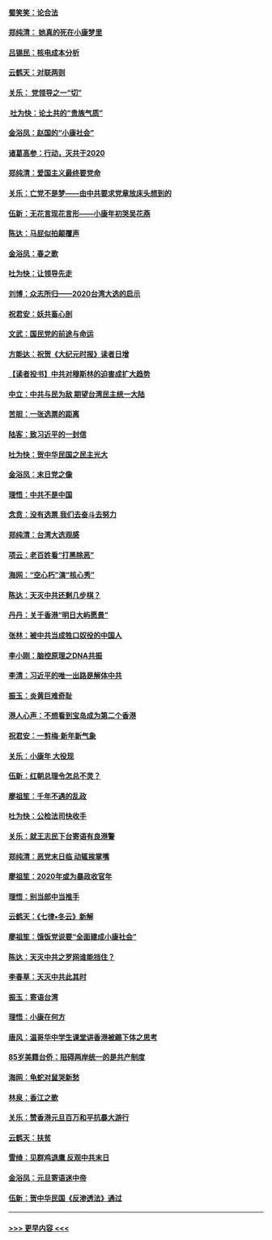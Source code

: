 #### [蜀笑笑：论合法](../pages/nsc993/n11808064.md?t=01210444) 
#### [郑纯清： 她真的死在小康梦里](../pages/nsc993/n11806623.md?t=01210444) 
#### [吕锡民：核电成本分析](../pages/nsc993/n11806284.md?t=01210444) 
#### [云鹤天：对联两则](../pages/nsc993/n11805957.md?t=01210444) 
#### [关乐： 党领导之一“切”](../pages/nsc993/n11804505.md?t=01210444) 
#### [ 吐为快：论土共的“贵族气质”](../pages/nsc993/n11804490.md?t=01210444) 
#### [金浴凤：赵国的“小康社会”](../pages/nsc993/n11804452.md?t=01210444) 
#### [诸葛高参：行动，灭共于2020](../pages/nsc993/n11804120.md?t=01210444) 
#### [郑纯清：爱国主义最终要党命](../pages/nsc993/n11802197.md?t=01210444) 
#### [关乐：亡党不是梦——由中共要求党章放床头想到的](../pages/nsc993/n11802156.md?t=01210444) 
#### [伍新：无花言现花言形——小康年初哭吴花燕](../pages/nsc993/n11800044.md?t=01210444) 
#### [陈达：马屁似拍颠覆声](../pages/nsc993/n11800010.md?t=01210444) 
#### [金浴凤：春之歌](../pages/nsc993/n11797687.md?t=01210444) 
#### [吐为快：让领导先走](../pages/nsc993/n11797512.md?t=01210444) 
#### [刘博：众志所归——2020台湾大选的启示](../pages/nsc993/n11796878.md?t=01210444) 
#### [祝君安：妖共畜心剖](../pages/nsc993/n11794273.md?t=01210444) 
#### [文武：国民党的前途与命运](../pages/nsc993/n11794198.md?t=01210444) 
#### [方能达：祝贺《大纪元时报》读者日增](../pages/nsc993/n11793807.md?t=01210444) 
#### [【读者投书】中共对穆斯林的迫害成扩大趋势](../pages/nsc993/n11791371.md?t=01210444) 
#### [中立：中共与民为敌 期望台湾民主统一大陆](../pages/nsc993/n11790392.md?t=01210444) 
#### [苦胆：一张选票的距离](../pages/nsc993/n11788914.md?t=01210444) 
#### [陆客：致习近平的一封信](../pages/nsc993/n11788867.md?t=01210444) 
#### [吐为快：贺中华民国之民主光大](../pages/nsc993/n11788618.md?t=01210444) 
#### [金浴凤：末日党之像](../pages/nsc993/n11787475.md?t=01210444) 
#### [理悟：中共不是中国](../pages/nsc993/n11787463.md?t=01210444) 
#### [念贲：没有选票  我们去奋斗去努力](../pages/nsc993/n11787398.md?t=01210444) 
#### [郑纯清：台湾大选观感](../pages/nsc993/n11786210.md?t=01210444) 
#### [项云：老百姓看“打黑除恶”](../pages/nsc993/n11785398.md?t=01210444) 
#### [海网：“空心朽”演“核心秀”](../pages/nsc993/n11783874.md?t=01210444) 
#### [陈达：天灭中共还剩几步棋？](../pages/nsc993/n11783719.md?t=01210444) 
#### [丹丹：关于香港“明日大屿愿景”](../pages/nsc993/n11783273.md?t=01210444) 
#### [张林：被中共当成牲口奴役的中国人](../pages/nsc993/n11782397.md?t=01210444) 
#### [李小刚：脑控原理之DNA共振](../pages/nsc993/n11780962.md?t=01210444) 
#### [李清：习近平的唯一出路是解体中共](../pages/nsc993/n11780866.md?t=01210444) 
#### [振玉：炎黄巨难奇耻](../pages/nsc993/n11779632.md?t=01210444) 
#### [港人心声：不想看到宝岛成为第二个香港](../pages/nsc993/n11778817.md?t=01210444) 
#### [祝君安：一剪梅‧新年新气象](../pages/nsc993/n11776340.md?t=01210444) 
#### [关乐：小康年 大役现](../pages/nsc993/n11774213.md?t=01210444) 
#### [伍新：红朝总理令怎总不灵？](../pages/nsc993/n11770813.md?t=01210444) 
#### [廖祖笙：千年不遇的乱政](../pages/nsc993/n11770373.md?t=01210444) 
#### [吐为快：公检法司快收手](../pages/nsc993/n11770359.md?t=01210444) 
#### [关乐：就王志民下台寄语有良港警](../pages/nsc993/n11769903.md?t=01210444) 
#### [郑纯清：恶党末日临 动辄挨掌嘴](../pages/nsc993/n11769356.md?t=01210444) 
#### [廖祖笙：2020年或为暴政收官年](../pages/nsc993/n11768216.md?t=01210444) 
#### [理悟：别当郎中当推手](../pages/nsc993/n11768243.md?t=01210444) 
#### [云鹤天：《七律▪冬云》新解](../pages/nsc993/n11768204.md?t=01210444) 
#### [廖祖笙：饿饭党说要“全面建成小康社会”](../pages/nsc993/n11767482.md?t=01210444) 
#### [陈达：天灭中共之罗网谁能挡住？](../pages/nsc993/n11767465.md?t=01210444) 
#### [李春草：天灭中共此其时](../pages/nsc993/n11767452.md?t=01210444) 
#### [振玉：寄语台湾](../pages/nsc993/n11767432.md?t=01210444) 
#### [理悟：小康在何方](../pages/nsc993/n11767394.md?t=01210444) 
#### [唐风：温哥华中学生课堂讲香港被踢下体之思考](../pages/nsc993/n11766848.md?t=01210444) 
#### [85岁美籍台侨：阻碍两岸统一的是共产制度](../pages/nsc993/n11765043.md?t=01210444) 
#### [海网：龟蛇对鼠哭新愁](../pages/nsc993/n11764895.md?t=01210444) 
#### [林泉：香江之歌](../pages/nsc993/n11764415.md?t=01210444) 
#### [关乐：赞香港元旦百万和平抗暴大游行](../pages/nsc993/n11764382.md?t=01210444) 
#### [云鹤天：扶贫](../pages/nsc993/n11764245.md?t=01210444) 
#### [雪绮：见群鸡退鹰  反观中共末日](../pages/nsc993/n11762112.md?t=01210444) 
#### [金浴凤：元旦寄语迷中帝](../pages/nsc993/n11761788.md?t=01210444) 
#### [伍新：贺中华民国《反渗透法》通过](../pages/nsc993/n11761994.md?t=01210444) 

----
#### [ >>> 更早内容 <<< ](../indexes/nsc993-earlier.md)
